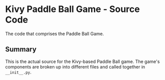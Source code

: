 # Kivy Paddle Ball Game - Source Code

The code that comprises the Paddle Ball Game.

## Summary

This is the actual source for the Kivy-based Paddle Ball game. The game's components are broken up into different files and called together in `__init__.py`.

